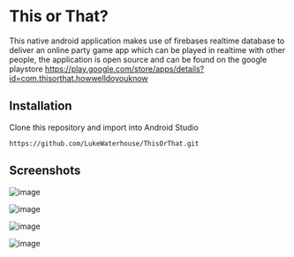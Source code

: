 # This or That?

This native android application makes use of firebases realtime database to deliver an online party game app which can be played in realtime with other people, the application is open source and can be found on the google playstore https://play.google.com/store/apps/details?id=com.thisorthat.howwelldoyouknow

## Installation

Clone this repository and import into Android Studio 
```
https://github.com/LukeWaterhouse/ThisOrThat.git

```



## Screenshots


![image](https://user-images.githubusercontent.com/51091532/142719373-f4b8a531-0f91-4018-a02c-cc9ef6149848.png)

![image](https://user-images.githubusercontent.com/51091532/142719381-464e37f4-9f54-40d9-a56e-06209d606d06.png)

![image](https://user-images.githubusercontent.com/51091532/142719395-adc456b1-2001-4aa4-b6d5-775e9a827579.png)

![image](https://user-images.githubusercontent.com/51091532/142719399-edfa0618-0bf1-4031-b311-a79987e7738a.png)
